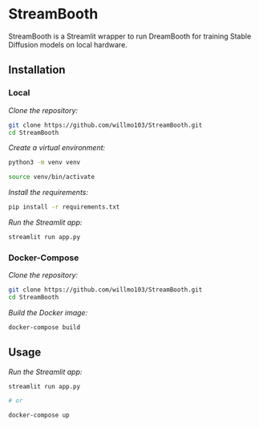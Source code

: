 # StreamBooth

StreamBooth is a Streamlit wrapper to run DreamBooth for training Stable Diffusion models on local hardware.

## Installation

### Local

*Clone the repository:*

```bash
git clone https://github.com/willmo103/StreamBooth.git
cd StreamBooth
```

*Create a virtual environment:*

```bash
python3 -m venv venv

source venv/bin/activate
```

*Install the requirements:*

```bash
pip install -r requirements.txt
```

*Run the Streamlit app:*

```bash
streamlit run app.py
```

### Docker-Compose

*Clone the repository:*

```bash
git clone https://github.com/willmo103/StreamBooth.git
cd StreamBooth
```

*Build the Docker image:*

```bash
docker-compose build
```

## Usage

*Run the Streamlit app:*

```bash
streamlit run app.py

# or

docker-compose up
```
